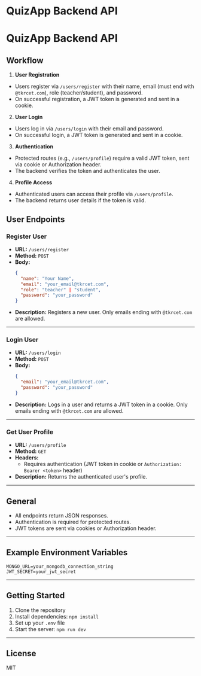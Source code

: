 # QuizApp Backend API

# QuizApp Backend API

## Workflow

1. **User Registration**
  - Users register via `/users/register` with their name, email (must end with `@tkrcet.com`), role (teacher/student), and password.
  - On successful registration, a JWT token is generated and sent in a cookie.

2. **User Login**
  - Users log in via `/users/login` with their email and password.
  - On successful login, a JWT token is generated and sent in a cookie.

3. **Authentication**
  - Protected routes (e.g., `/users/profile`) require a valid JWT token, sent via cookie or Authorization header.
  - The backend verifies the token and authenticates the user.

4. **Profile Access**
  - Authenticated users can access their profile via `/users/profile`.
  - The backend returns user details if the token is valid.

## User Endpoints

### Register User
- **URL:** `/users/register`
- **Method:** `POST`
- **Body:**
  ```json
  {
    "name": "Your Name",
    "email": "your_email@tkrcet.com",
    "role": "teacher" | "student",
    "password": "your_password"
  }
  ```
- **Description:** Registers a new user. Only emails ending with `@tkrcet.com` are allowed.

---

### Login User
- **URL:** `/users/login`
- **Method:** `POST`
- **Body:**
  ```json
  {
    "email": "your_email@tkrcet.com",
    "password": "your_password"
  }
  ```
- **Description:** Logs in a user and returns a JWT token in a cookie. Only emails ending with `@tkrcet.com` are allowed.

---

### Get User Profile
- **URL:** `/users/profile`
- **Method:** `GET`
- **Headers:**
  - Requires authentication (JWT token in cookie or `Authorization: Bearer <token>` header)
- **Description:** Returns the authenticated user's profile.

---

## General
- All endpoints return JSON responses.
- Authentication is required for protected routes.
- JWT tokens are sent via cookies or Authorization header.

---

## Example Environment Variables
```
MONGO_URL=your_mongodb_connection_string
JWT_SECRET=your_jwt_secret
```

---

## Getting Started
1. Clone the repository
2. Install dependencies: `npm install`
3. Set up your `.env` file
4. Start the server: `npm run dev`

---

## License
MIT
